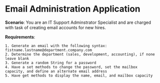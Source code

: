 # Email Administration Application

**Scenario**: You are an IT Support Adminstrator Specialist and are charged with task of creating email accounts for new hires.

**Requirements**:

    1. Generate an email with the following syntax: fistname.lastname@department.company.com
    2. Determine the department (sales, development, accounting), if none leave blank
    3. Generate a random String for a password
    4. Have a set methods to change the password, set the mailbox capacity, and define an alternate email address
    5. Have get methods to display the name, email, and mailbox capacity